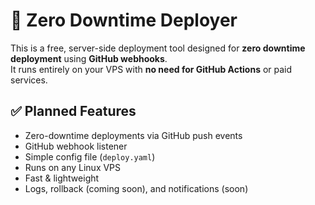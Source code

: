 # 🚀 Zero Downtime Deployer

This is a free, server-side deployment tool designed for **zero downtime deployment** using **GitHub webhooks**.  
It runs entirely on your VPS with **no need for GitHub Actions** or paid services.

## ✅ Planned Features

-  Zero-downtime deployments via GitHub push events
- GitHub webhook listener
- Simple config file (`deploy.yaml`)
- Runs on any Linux VPS
- Fast & lightweight
- Logs, rollback (coming soon), and notifications (soon)

